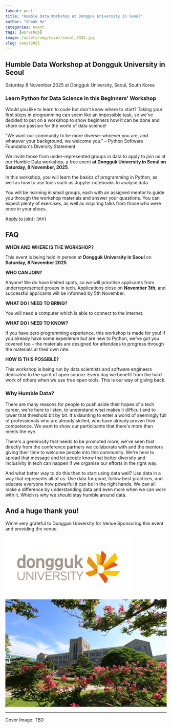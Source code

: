 ```yaml
---
layout: post
title: "Humble Data Workshop at Dongguk University in Seoul"
author: "Cheuk Ho"
categories: event
tags: [workshop]
image: /assets/img/cover/seoul_2025.jpg
slug: seoul2025
---
```


## Humble Data Workshop at Dongguk University in Seoul 

Saturday 8 November 2025 at Dongguk University, Seoul, South Korea

### Learn Python for Data Science in this Beginners' Workshop
Would you like to learn to code but don't know where to start? Taking your first steps in programming can seem like an impossible task, so we've decided to put on a workshop to show beginners how it can be done and share our passion for the world of data science!

"We want our community to be more diverse: whoever you are, and whatever your background, we welcome you." – Python Software Foundation's Diversity Statement

We invite those from under-represented groups in data to apply to join us at our Humble Data workshop, a free event **at Dongguk University in Seoul on Saturday, 8 November, 2025**.

In this workshop, you will learn the basics of programming in Python, as well as how to use tools such as Jupyter notebooks to analyse data.

You will be learning in small groups, each with an assigned mentor to guide you through the workshop materials and answer your questions. You can expect plenty of exercises, as well as inspiring talks from those who were once in your shoes.

[Apply to join](https://docs.google.com/forms){: .btn}

## FAQ

**WHEN AND WHERE IS THE WORKSHOP?**

This event is being held in person at **Dongguk University in Seoul** on **Saturday, 8 November 2025**.

**WHO CAN JOIN?**

Anyone! We do have limited spots, so we will prioritise applicants from underrepresented groups in tech. Applications close on **November 3th**, and successful applicants will be informed by 5th November.

**WHAT DO I NEED TO BRING?**

You will need a computer which is able to connect to the internet.

**WHAT DO I NEED TO KNOW?**

If you have zero programming experience, this workshop is made for you! If you already have some experience but are new to Python, we've got you covered too – the materials are designed for attendees to progress through the materials at their own rate.

**HOW IS THIS POSSIBLE?**

This workshop is being run by data scientists and software engineers dedicated to the spirit of open source. Every day we benefit from the hard work of others when we use free open tools. This is our way of giving back.

### Why Humble Data?

There are many reasons for people to push aside their hopes of a tech career, we're here to listen, to understand what makes it difficult and to lower that threshold bit by bit. It's daunting to enter a world of seemingly full of professionals who are already skilled, who have already proven their competence. We want to show our participants that there's more than meets the eye.

There's a generosity that needs to be promoted more, we've seen that directly from the conference partners we collaborate with and the mentors giving their time to welcome people into this community. We're here to spread that message and let people know that better diversity and inclusivity in tech can happen if we organise our efforts in the right way.

And what better way to do this than to start using data well? Use data in a way that represents all of us. Use data for good, follow best practices, and educate everyone how powerful it can be in the right hands. We can all make a difference by understanding data and even more when we can work with it. Which is why we should stay humble around data.

## And a huge thank you!

We're very grateful to Dongguk University for Venue Sponsoring this event and providing the venue.

[![Dongguk University](/assets/img/logos/donggukuniv.png)](https://www.dongguk.edu/eng)
[![Dongguk University](/assets/img/cover/seoul_2025_2.jpg)](https://www.dongguk.edu/eng)

---

Cover Image: TBD
